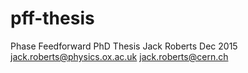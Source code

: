 # pff-thesis
Phase Feedforward PhD Thesis
Jack Roberts Dec 2015
jack.roberts@physics.ox.ac.uk
jack.roberts@cern.ch
